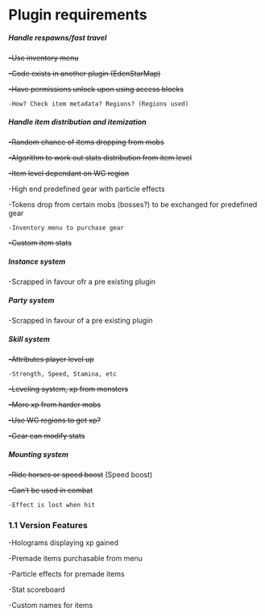 Plugin requirements
===================

<h5>Handle respawns/fast travel</h5>


  ~~-Use inventory menu~~
  
  ~~-Code exists in another plugin (EdenStarMap)~~
  
  ~~-Have permissions unlock upon using access blocks~~
  
    -How? Check item metadata? Regions? (Regions used)
    
<h5>Handle item  distribution and itemization</h5>

  ~~-Random chance of items dropping from mobs~~
  
  ~~-Algorithm to work out stats distribution from item level~~
  
  ~~-Item level dependant on WG region~~
  
  -High end predefined gear with particle effects
  
  -Tokens drop from certain mobs (bosses?) to be exchanged for predefined gear
  
    -Inventory menu to purchase gear
    
  ~~-Custom item stats~~
  
<h5>Instance system</h5>

  -Scrapped in favour ofr a pre existing plugin
    
<h5>Party system</h5>

  -Scrapped in favour of a pre existing plugin
    
<h5>Skill system</h5>

  ~~-Attributes player level up~~
  
    -Strength, Speed, Stamina, etc
    
  ~~-Leveling system, xp from monsters~~
  
  ~~-More xp from harder mobs~~
  
  ~~-Use WG regions to get xp?~~
  
  ~~-Gear can modify stats~~
  
<h5>Mounting system</h5>

  ~~-Ride horses or speed boost~~ (Speed boost)
  
  ~~-Can’t be used in combat~~
  
    -Effect is lost when hit
    
<h3>1.1 Version Features</h3>
  -Holograms displaying xp gained
  
  -Premade items purchasable from menu
   
  -Particle effects for premade items
  
  -Stat scoreboard
  
  -Custom names for items
  
  
